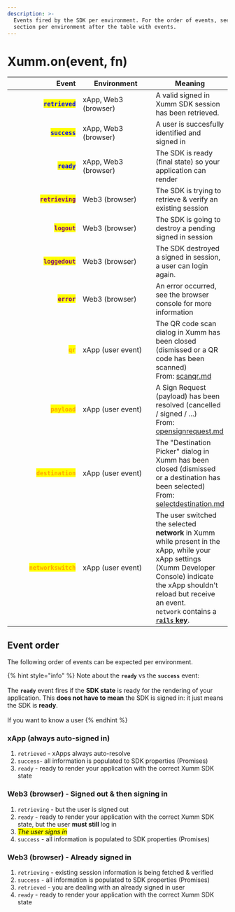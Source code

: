 ```yaml
---
description: >-
  Events fired by the SDK per environment. For the order of events, see the
  section per environment after the table with events.
---
```


# Xumm.on(event, fn)

<table><thead><tr><th width="202" align="right">Event</th><th width="217.267060720043">Environment</th><th>Meaning</th></tr></thead><tbody><tr><td align="right"><mark style="color:blue;"><strong><code>retrieved</code></strong></mark></td><td>xApp, Web3 (browser)</td><td>A valid signed in Xumm SDK session has been retrieved.</td></tr><tr><td align="right"><mark style="color:blue;"><strong><code>success</code></strong></mark></td><td>xApp, Web3 (browser)</td><td>A user is succesfully identified and signed in</td></tr><tr><td align="right"><mark style="color:blue;"><strong><code>ready</code></strong></mark></td><td>xApp, Web3 (browser)</td><td>The SDK is ready (final state) so your application can render</td></tr><tr><td align="right"><mark style="color:purple;"><strong><code>retrieving</code></strong></mark></td><td>Web3 (browser)</td><td>The SDK is trying to retrieve &#x26; verify an existing session</td></tr><tr><td align="right"><mark style="color:purple;"><strong><code>logout</code></strong></mark></td><td>Web3 (browser)</td><td>The SDK is going to destroy a pending signed in session</td></tr><tr><td align="right"><mark style="color:purple;"><strong><code>loggedout</code></strong></mark></td><td>Web3 (browser)</td><td>The SDK destroyed a signed in session, a user can login again.</td></tr><tr><td align="right"><mark style="color:purple;"><strong><code>error</code></strong></mark></td><td>Web3 (browser)</td><td>An error occurred, see the browser console for more information</td></tr><tr><td align="right"><mark style="color:orange;"><strong><code>qr</code></strong></mark></td><td>xApp (user event)</td><td>The QR code scan dialog in Xumm has been closed (dismissed or a QR code has been scanned)<br>From: <a data-mention href="xumm.xapp/scanqr.md">scanqr.md</a></td></tr><tr><td align="right"><mark style="color:orange;"><strong><code>payload</code></strong></mark></td><td>xApp (user event)</td><td>A Sign Request (payload) has been resolved (cancelled / signed / ...)<br>From: <a data-mention href="xumm.xapp/opensignrequest.md">opensignrequest.md</a></td></tr><tr><td align="right"><mark style="color:orange;"><strong><code>destination</code></strong></mark></td><td>xApp (user event)</td><td>The "Destination Picker" dialog in Xumm has been closed (dismissed or a destination has been selected)<br>From: <a data-mention href="xumm.xapp/selectdestination.md">selectdestination.md</a></td></tr><tr><td align="right"><mark style="color:orange;"><strong><code>networkswitch</code></strong></mark></td><td>xApp (user event)</td><td>The user switched the selected <strong>network</strong> in Xumm while present in the xApp, while your xApp settings (Xumm Developer Console) indicate the xApp shouldn't reload but receive an event.<br><code>network</code> contains a <a href="https://xumm.app/api/v1/jwt/rails"><strong><code>rails</code> key</strong></a>.</td></tr></tbody></table>

## Event order

The following order of events can be expected per environment.

{% hint style="info" %}
Note about the **`ready`** vs the **`success`** event:\
\
The **`ready`** event fires if the **SDK state** is ready for the rendering of your application. This **does not have to mean** the SDK is signed in: it just means the SDK is **ready**.\
\
If you want to know a user
{% endhint %}

### xApp (always auto-signed in)

1. `retrieved` - xApps always auto-resolve
2. `success`- all information is populated to SDK properties (Promises)
3. `ready` - ready to render your application with the correct Xumm SDK state

### Web3 (browser) - Signed out & then signing in

1. `retrieving` - but the user is signed out
2. `ready` - ready to render your application with the correct Xumm SDK state, but the user **must still** log in
3. _<mark style="background-color:yellow;">The user signs in</mark>_
4. `success` - all information is populated to SDK properties (Promises)

### Web3 (browser) - Already signed in

1. `retrieving` - existing session information is being fetched & verified
2. `success` - all information is populated to SDK properties (Promises)
3. `retrieved` - you are dealing with an already signed in user
4. `ready` - ready to render your application with the correct Xumm SDK state

